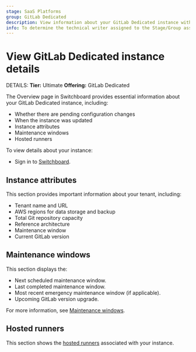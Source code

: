 ```yaml
---
stage: SaaS Platforms
group: GitLab Dedicated
description: View information about your GitLab Dedicated instance with Switchboard.
info: To determine the technical writer assigned to the Stage/Group associated with this page, see https://handbook.gitlab.com/handbook/product/ux/technical-writing/#assignments
---
```


# View GitLab Dedicated instance details

DETAILS:
**Tier:** Ultimate
**Offering:** GitLab Dedicated

The Overview page in Switchboard provides essential information about your GitLab Dedicated instance, including:

- Whether there are pending configuration changes
- When the instance was updated
- Instance attributes
- Maintenance windows
- Hosted runners

To view details about your instance:

- Sign in to [Switchboard](https://console.gitlab-dedicated.com/).

## Instance attributes

This section provides important information about your tenant, including:

- Tenant name and URL
- AWS regions for data storage and backup
- Total Git repository capacity
- Reference architecture
- Maintenance window
- Current GitLab version

## Maintenance windows

This section displays the:

- Next scheduled maintenance window.
- Last completed maintenance window.
- Most recent emergency maintenance window (if applicable).
- Upcoming GitLab version upgrade.

For more information, see [Maintenance windows](../../administration/dedicated/maintenance.md#maintenance-windows).

## Hosted runners

This section shows the [hosted runners](../../administration/dedicated/hosted_runners.md) associated with your instance.
